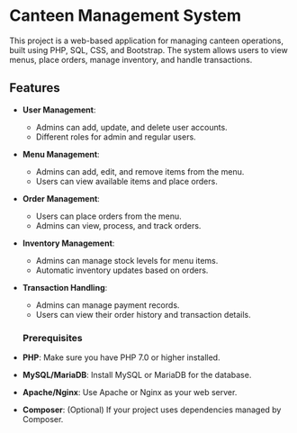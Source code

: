 # Canteen Management System

This project is a web-based application for managing canteen operations, built using PHP, SQL, CSS, and Bootstrap. The system allows users to view menus, place orders, manage inventory, and handle transactions.

## Features

- **User Management**: 
  - Admins can add, update, and delete user accounts.
  - Different roles for admin and regular users.

- **Menu Management**:
  - Admins can add, edit, and remove items from the menu.
  - Users can view available items and place orders.

- **Order Management**:
  - Users can place orders from the menu.
  - Admins can view, process, and track orders.

- **Inventory Management**:
  - Admins can manage stock levels for menu items.
  - Automatic inventory updates based on orders.

- **Transaction Handling**:
  - Admins can manage payment records.
  - Users can view their order history and transaction details.
 

  ### Prerequisites

- **PHP**: Make sure you have PHP 7.0 or higher installed.
- **MySQL/MariaDB**: Install MySQL or MariaDB for the database.
- **Apache/Nginx**: Use Apache or Nginx as your web server.
- **Composer**: (Optional) If your project uses dependencies managed by Composer.
